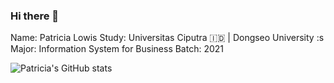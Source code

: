 ### Hi there 👋

Name: Patricia Lowis
Study: Universitas Ciputra 🇮🇩 | Dongseo University :s
Major: Information System for Business
Batch: 2021

![Patricia's GitHub stats](https://github-readme-stats.vercel.app/api?username=P1X3L07&theme=ambient_gradient_icons=true)
